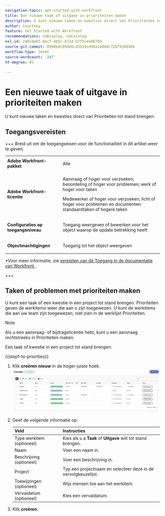 ```yaml
---
navigation-topic: get-started-with-workfront
title: Een nieuwe taak of uitgave in prioriteiten maken
description: U kunt nieuwe taken en kwesties direct van Prioriteiten tot stand brengen.
author: Courtney
feature: Get Started with Workfront
recommendations: noDisplay, noCatalog
exl-id: 240cda0f-0acf-4b5c-872d-b7f5cee0b769
source-git-commit: 0940e4c89de6cd3518cd98a1e06dc726f434846b
workflow-type: tm+mt
source-wordcount: '247'
ht-degree: 0%

---
```


# Een nieuwe taak of uitgave in prioriteiten maken

U kunt nieuwe taken en kwesties direct van Prioriteiten tot stand brengen:

## Toegangsvereisten

+++ Breid uit om de toegangseisen voor de functionaliteit in dit artikel weer te geven.


<table style="table-layout:auto"> 
 <col> 
 </col> 
 <col> 
 </col> 
 <tbody> 
  <tr> 
   <td role="rowheader"><strong>Adobe Workfront-pakket</strong></td> 
   <td> <p>Alle</p> </td> 
  </tr> 
  <tr> 
   <td role="rowheader"><strong>Adobe Workfront-licentie</strong></td> 
   <td> 
   <p>Aanvraag of hoger voor verzoeken; beoordeling of hoger voor problemen; werk of hoger voor taken</p>
   <p>Medewerker of hoger voor verzoeken; licht of hoger voor problemen en documenten: standaardtaken of hogere taken</p> 
   </td> 
  </tr> 
  <tr> 
   <td role="rowheader"><strong>Configuraties op toegangsniveau</strong></td> 
   <td> <p>Toegang weergeven of bewerken voor het object waarop de update betrekking heeft</p></td> 
  </tr> 
  <tr> 
   <td role="rowheader"><strong>Objectmachtigingen</strong></td> 
   <td> <p>Toegang tot het object weergeven</p></td> 
  </tr> 
 </tbody> 
</table>

*Voor meer informatie, zie [&#x200B; vereisten van de Toegang in de documentatie van Workfront &#x200B;](/help/quicksilver/administration-and-setup/add-users/access-levels-and-object-permissions/access-level-requirements-in-documentation.md).

+++

## Taken of problemen met prioriteiten maken

U kunt een taak of een kwestie in een project tot stand brengen. Prioriteiten geven de werkitems weer die aan u zijn toegewezen. U kunt de werkitems die aan uw team zijn toegewezen, niet zien in de werklijst Prioriteiten.

>[!NOTE]
>
>Als u een aanvraag- of bijdragelicentie hebt, kunt u een aanvraag rechtstreeks in Prioriteiten maken.

Een taak of kwestie in een project tot stand brengen:

{{step1-to-priorities}}

1. Klik **creëren nieuw** in de hoger-juiste hoek.
   ![&#x200B; creeer nieuw (productie) &#x200B;](assets/create-new--.png)
1. Geef de volgende informatie op:

   | Veld | Instructies |
   |---------------|-------------|
   | Type werkitem (optioneel) | Kies als u a **Taak** of **Uitgave** wilt tot stand brengen. |
   | Naam | Voer een naam in. |
   | Beschrijving (optioneel) | Voer een beschrijving in. |
   | Project | Typ een projectnaam en selecteer deze in de vervolgkeuzelijst. |
   | Toewijzingen (optioneel) | Wijs mensen toe aan het werkitem. |
   | Vervaldatum (optioneel) | Kies een vervaldatum. |

1. Klik **creëren**.
